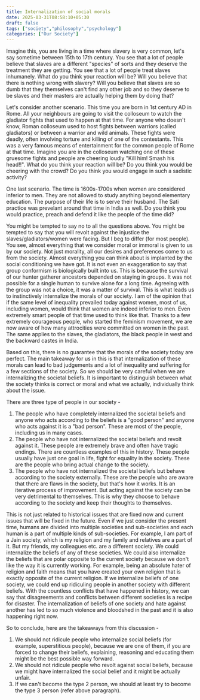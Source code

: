 ```yaml
---
title: Internalization of social morals
date: 2025-03-31T08:58:10+05:30
draft: false
tags: ["society","philosophy","psychology"]
categories: ["Our Society"]
---
```

Imagine this, you are living in a time where slavery is very common, let's say sometime between 15th to 17th century. You see that a lot of people believe that slaves are a different "species" of sorts and they deserve the treatment they are getting. You see that a lot of people treat slaves inhumanely. What do you think your reaction will be? Will you believe that there is nothing wrong with slavery? Will you believe that slaves are so dumb that they themselves can't find any other job and so they deserve to be slaves and their masters are actually helping them by doing that?  

Let's consider another scenario. This time you are born in 1st century AD in Rome. All your neighbours are going to visit the colloseum to watch the gladiator fights that used to happen at that time. For anyone who doesn't know, Roman colloseum used to host fights between warriors (called gladiators) or between a warrior and wild animals. These fights were deadly, often involving torture and killing of one of the contestants. This was a very famous means of entertainment for the common people of Rome at that time. Imagine you are in the colloseum watching one of these gruesome fights and people are cheering loudly "Kill him! Smash his head!!". What do you think your reaction will be? Do you think you would be cheering with the crowd? Do you think you would engage in such a sadistic activity?  

One last scenario. The time is 1600s-1700s when women are considered inferior to men. They are not allowed to study anything beyond elementary education. The purpose of their life is to serve their husband. The Sati practice was prevelant around that time in India as well. Do you think you would practice, preach and defend it like the people of the time did?  

You might be tempted to say no to all the questions above. You might be tempted to say that you will revolt against the injustice the slaves/gladiators/women were facing. But I beg to differ (for most people). You see, almost everything that we consider moral or immoral is given to us by our society. Not just morality, all our desires and preferences come to us from the society. Almost everything you can think about is implanted by the social conditioning we have got. It is not even an exaggeration to say that group conformism is biologically built into us. This is because the survival of our hunter gatherer ancestors depended on staying in groups. It was not possible for a single human to survive alone for a long time. Agreeing with the group was not a choice, it was a matter of survival. This is what leads us to instinctively internalize the morals of our society. I am of the opinion that if the same level of inequality prevailed today against women, most of us, including women, would think that women are indeed inferior to men. Even extremely smart people of that time used to think like that. Thanks to a few extremely courageous people, who started the feminism movement, we are now aware of how many attrocities were committed on women in the past. The same applies to the slaves, the gladiators, the black people in west and the backward castes in India.  

Based on this, there is no guarantee that the morals of the society today are perfect. The main takeaway for us in this is that internalization of these morals can lead to bad judgements and a lot of inequality and suffering for a few sections of the society. So we should be very careful when we are internalizing the societal beliefs. It is important to distinguish between what the society thinks is correct or moral and what we actually, individually think about the issue.  

There are three type of people in our society - 
1. The people who have completely internalized the societal beliefs and anyone who acts according to the beliefs is a "good person" and anyone who acts against it is a "bad person". These are most of the people, including us in many cases.
2. The people who have not internalized the societal beliefs and revolt against it. These people are extremely brave and often have tragic endings. There are countless examples of this in history. These people usually have just one goal in life, fight for equality in the society. These are the people who bring actual change to the society.  
3. The people who have not internalized the societal beliefs but behave according to the society externally. These are the people who are aware that there are flaws in the society, but that's how it works. It is an iterative process of improvement. But acting against the society can be very detrimental to themselves. This is why they choose to behave according to the society and keep their thoughts to themselves.

This is not just related to historical issues that are fixed now and current issues that will be fixed in the future. Even if we just consider the present time, humans are divided into multiple societies and sub-societies and each human is a part of multiple kinds of sub-societies. For example, I am part of a Jain society, which is my religion and my family and relatives are a part of it. But my friends, my colleagues etc. are a different society. We could internalize the beliefs of any of these societies. We could also internalize the beliefs that are polar opposite to the current society because we don't like the way it is currently working. For example, being an absolute hater of religion and faith means that you have created your own religion that is exactly opposite of the current religion. If we internalize beliefs of one society, we could end up ridiculing people in another society with different beliefs. With the countless conflicts that have happened in history, we can say that disagreements and conflicts between different societies is a recipe for disaster. The internalization of beliefs of one society and hate against another has led to so much violence and bloodshed in the past and it is also happening right now.  

So to conclude, here are the takeaways from this discussion - 
1. We should not ridicule people who internalize social beliefs (for example, superstitious people), because we are one of them, if you are forced to change their beliefs, explaining, reasoning and educating them might be the best possible way forward.
2. We should not ridicule people who revolt against social beliefs, because we might have internalized the social belief and it might be actually unfair.
3. If we can't become the type 2 person, we should at least try to become the type 3 person (refer above paragraph).